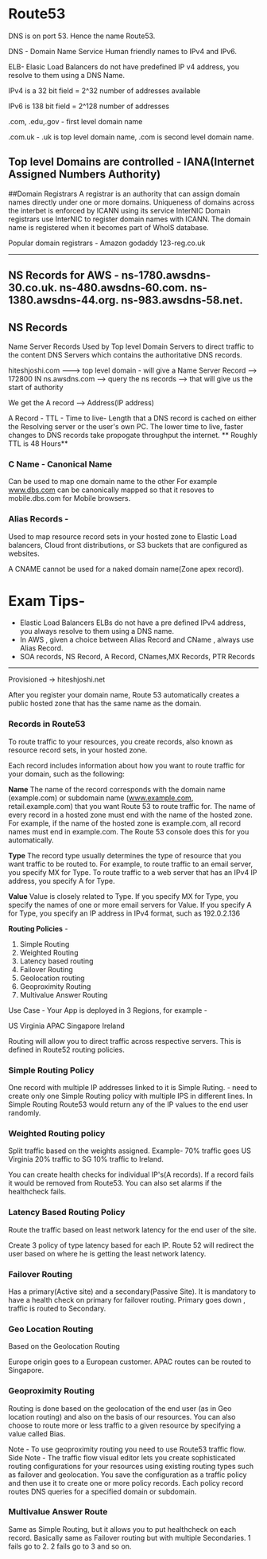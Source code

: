 # Route53

DNS is on port 53. Hence the name Route53.

DNS - Domain Name Service
Human friendly names to IPv4 and IPv6.

ELB- Elasic Load Balancers do not have predefined IP v4 address, you resolve to them using a DNS Name.


IPv4 is a 32 bit field  = 2^32 number of addresses available

IPv6 is 138 bit field = 2^128  number of addresses

.com, .edu,.gov - first level domain name

.com.uk - .uk is top level domain name, .com is second level domain name.

## Top level Domains are controlled - IANA(Internet Assigned Numbers Authority) 

##Domain Registrars
A registrar is an authority that can assign domain names directly under one or more domains. Uniqueness of domains across the interbet is enforced by ICANN using its service InterNIC
Domain registrars use InterNIC to register domain names with ICANN. The domain name is registered when it becomes part of WhoIS database.

Popular domain registrars -
Amazon
godaddy
123-reg.co.uk

------------------------
NS Records for AWS -
ns-1780.awsdns-30.co.uk. 
ns-480.awsdns-60.com. 
ns-1380.awsdns-44.org. 
ns-983.awsdns-58.net.
--------------------------------------------------


## NS Records
Name Server Records 
Used by Top level Domain Servers to direct traffic to the content DNS Servers which contains the authoritative DNS records.

hiteshjoshi.com ---> top level domain - will give a Name Server Record --> 172800 IN ns.awsdns.com --> query the ns records --> that will give us the start of authority

We get the A record --> Address(IP address)

A Record -
TTL - Time to live- Length that a DNS record is cached on either the Resolving server or the user's own PC. The lower time to live, faster changes to DNS records take propogate throughput the internet.
** Roughly TTL is 48 Hours**

### C Name - Canonical Name
Can be used to map one domain name to the other
For example www.dbs.com can be canonically mapped so that it resoves to mobile.dbs.com for Mobile browsers.

### Alias Records -

Used to map resource record sets in your hosted zone to Elastic Load balancers, Cloud front distributions, or S3 buckets that are configured as websites.

A CNAME cannot be used for a naked domain name(Zone apex record).

# Exam Tips-
- Elastic Load Balancers ELBs do not have a pre defined IPv4 address, you always resolve to them using a DNS name.
- In AWS , given a choice between Alias Record and CName , always use Alias Record.
- SOA records, NS Record, A Record, CNames,MX Records, PTR Records

------------------------
Provisioned -> hiteshjoshi.net
 


After you register your domain name, Route 53 automatically creates a public hosted zone that has the same name as the domain.

### Records in Route53 
To route traffic to your resources, you create records, also known as resource record sets, in your hosted zone. 

Each record includes information about how you want to route traffic for your domain, such as the following:

__Name__
The name of the record corresponds with the domain name (example.com) or subdomain name (www.example.com, retail.example.com) that you want Route 53 to route traffic for.
The name of every record in a hosted zone must end with the name of the hosted zone. For example, if the name of the hosted zone is example.com, all record names must end in example.com. The Route 53 console does this for you automatically.

__Type__
The record type usually determines the type of resource that you want traffic to be routed to. For example, to route traffic to an email server, you specify MX for Type. To route traffic to a web server that has an IPv4 IP address, you specify A for Type.

__Value__
Value is closely related to Type. If you specify MX for Type, you specify the names of one or more email servers for Value. If you specify A for Type, you specify an IP address in IPv4 format, such as 192.0.2.136

__Routing Policies__ -
1. Simple Routing
2. Weighted Routing
3. Latency based routing
4. Failover Routing
5. Geolocation routing
6. Geoproximity Routing
7. Multivalue Answer Routing

Use Case -
Your App is deployed in 3 Regions, for example -

US Virginia
APAC Singapore
Ireland

Routing will allow you to direct traffic across respective servers. This is defined in Route52 routing policies.


### Simple Routing Policy
One record with multiple IP addresses linked to it is Simple Ruting. - need to create only one Simple Routing policy with multiple IPS in different lines.
In Simple Routing Route53 would return any of the IP values to the end user randomly.

### Weighted Routing policy
Split traffic based on the weights assigned.
Example-
70% traffic goes US Virginia
20% traffic to SG
10% traffic to Ireland.

You can create health checks for individual IP's(A records). If a record fails it would be removed from Route53. You can also set alarms if the healthcheck fails.

### Latency Based Routing Policy
Route the traffic based on least network latency for the end user of the site.

Create 3 policy of type latency based for each IP. Route 52 will redirect the user based on where he is getting the least network latency.

### Failover Routing

Has a primary(Active site) and a secondary(Passive Site). It is mandatory to have a health check on primary for failover routing.
Primary goes down , traffic is routed to Secondary.

### Geo Location Routing 

Based on the Geolocation Routing

Europe origin goes to a European customer. APAC routes can be routed to Singapore.

### Geoproximity Routing
Routing is done based on the geolocation of the end user (as in Geo location routing) and also on the basis of our resources.
You can also choose to route more or less traffic to a given resource by specifying a value called Bias.

Note - To use geoproximity routing you need to use Route53 traffic flow.
Side Note - The traffic flow visual editor lets you create sophisticated routing configurations for your resources using existing routing types such as failover and geolocation. You save the configuration as a traffic policy and then use it to create one or more policy records. Each policy record routes DNS queries for a specified domain or subdomain.

### Multivalue Answer Route
Same as Simple Routing, but it allows you to put healthcheck on each record. Basically same as Failover routing but with multiple Secondaries. 1 fails go to 2. 2 fails go to 3 and so on.


